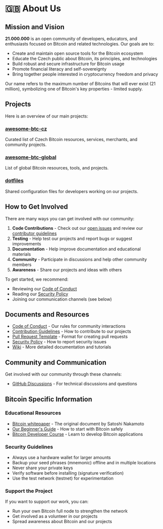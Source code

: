 # 🇬🇧 About Us

## Mission and Vision

**21.000.000** is an open community of developers, educators, and enthusiasts focused on Bitcoin and related technologies. Our goals are to:

- Create and maintain open source tools for the Bitcoin ecosystem
- Educate the Czech public about Bitcoin, its principles, and technologies
- Build robust and secure infrastructure for Bitcoin usage
- Promote financial literacy and self-sovereignty
- Bring together people interested in cryptocurrency freedom and privacy

Our name refers to the maximum number of Bitcoins that will ever exist (21 million), symbolizing one of Bitcoin's key properties - limited supply.

## Projects

Here is an overview of our main projects:

<!-- ### [21ooo.ooo](https://21ooo.ooo) - (in progress)
Official organization website with information, educational materials, and Bitcoin news. -->

### [awesome-btc-cz](https://github.com/21-000-000/awesome-btc-cz)
Curated list of Czech Bitcoin resources, services, merchants, and community projects.

### [awesome-btc-global](https://github.com/21-000-000/awesome-btc-global)
List of global Bitcoin resources, tools, and projects.

### [dotfiles](https://github.com/21-000-000/dotfiles)
Shared configuration files for developers working on our projects.

## How to Get Involved

There are many ways you can get involved with our community:

1. **Code Contributions** - Check out our [open issues](https://github.com/21-000-000/21-000-000/issues) and review our [contributor guidelines](.github/CONTRIBUTING.md)
2. **Testing** - Help test our projects and report bugs or suggest improvements
3. **Documentation** - Help improve documentation and educational materials
4. **Community** - Participate in discussions and help other community members
5. **Awareness** - Share our projects and ideas with others

To get started, we recommend:
- Reviewing our [Code of Conduct](.github/CODE_OF_CONDUCT.md)
- Reading our [Security Policy](.github/SECURITY.md)
- Joining our communication channels (see below)

## Documents and Resources

- [Code of Conduct](.github/CODE_OF_CONDUCT.md) - Our rules for community interactions
- [Contribution Guidelines](.github/CONTRIBUTING.md) - How to contribute to our projects
- [Pull Request Template](.github/PULL_REQUEST_TEMPLATE.md) - Format for creating pull requests
- [Security Policy](.github/SECURITY.md) - How to report security issues
- [Wiki](https://github.com/21-000-000/21-000-000/wiki) - More detailed documentation and tutorials

## Community and Communication

Get involved with our community through these channels:

- [GitHub Discussions](https://github.com/21-000-000/21-000-000/discussions) - For technical discussions and questions
<!-- - [Telegram](https://t.me/CzechBitcoinCommunity) - For quick communication and news
- [Discord](https://discord.gg/21-000-000) - For deeper discussions and collaboration
- [Twitter](https://twitter.com/21_000_000) - For updates and announcements -->

## Bitcoin Specific Information

### Educational Resources
- [Bitcoin whitepaper](https://bitcoin.org/bitcoin.pdf) - The original document by Satoshi Nakamoto
- [Our Beginner's Guide](https://21ooo.ooo/beginners-guide) - How to start with Bitcoin safely
- [Bitcoin Developer Course](https://21ooo.ooo/dev-course) - Learn to develop Bitcoin applications

### Security Guidelines
- Always use a hardware wallet for larger amounts
- Backup your seed phrases (mnemonic) offline and in multiple locations
- Never share your private keys
- Verify software before installing (signature verification)
- Use the test network (testnet) for experimentation

### Support the Project
If you want to support our work, you can:
<!-- - Contribute to development by sending Bitcoin to: `bc1q...` (coming soon) -->
- Run your own Bitcoin full node to strengthen the network
- Get involved as a volunteer in our projects
- Spread awareness about Bitcoin and our projects